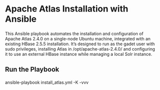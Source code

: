 <h1 align="left">Apache Atlas Installation with Ansible</h1>

###

<p align="left">This Ansible playbook automates the installation and configuration of Apache Atlas 2.4.0 on a single-node Ubuntu machine, integrated with an existing HBase 2.5.5 installation. It’s designed to run as the gadet user with sudo privileges, installing Atlas in /opt/apache-atlas-2.4.0/ and configuring it to use an external HBase instance while managing a local Solr instance.</p>

###

<h2 align="left">Run the Playbook</h2>

###

<p align="left">ansible-playbook install_atlas.yml -K  -vvv</p>

###
